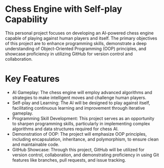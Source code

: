 # Chess Engine with Self-play Capability
This personal project focuses on developing an AI-powered chess engine capable of playing against human players and itself. The primary objectives of this project are to enhance programming skills, demonstrate a deep understanding of Object-Oriented Programming (OOP) principles, and showcase proficiency in utilizing GitHub for version control and collaboration.

# Key Features
- AI Gameplay: The chess engine will employ advanced algorithms and strategies to make intelligent moves and challenge human players.
- Self-play and Learning: The AI will be designed to play against itself, facilitating continuous learning and improvement through iterative gameplay.
- Programming Skill Development: This project serves as an opportunity to sharpen programming skills, particularly in implementing complex algorithms and data structures required for chess AI.
- Demonstration of OOP: The project will emphasize OOP principles, including encapsulation, inheritance, and polymorphism, to ensure clean and       maintainable code.
- GitHub Showcase: Through this project, GitHub will be utilized for version control, collaboration, and demonstrating proficiency in using Git features like branches, pull requests, and issue tracking.

